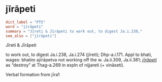 # jīrāpeti

``` toml
dict_label = "PTS"
word = "jīrāpeti"
summary = "Jīreti & Jīrāpeti to work out, to digest Ja.i.238,"
see_also = ["jīrāpeti"]
```

Jīreti & Jīrāpeti

to work out, to digest Ja.i.238, Ja.i.274 (jīreti); Dhp\-a.i.171. Appl to bhati, wages: bhatiṃ ajīrāpetva not working off the w. Ja.ii.309, Ja.ii.381; *[jīrāpeti](jīrāpeti.md)* as “destroy” at Thag\-a.269 in expln of nijjareti (\+ vināseti).

Verbal formation from jīra1

